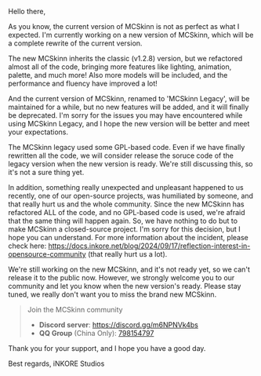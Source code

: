 Hello there,

As you know, the current version of MCSkinn is not as perfect as what I expected. I'm currently working on a new version of MCSkinn, which will be a complete rewrite of the current version.

The new MCSkinn inherits the classic (v1.2.8) version, but we refactored almost all of the code, bringing more features like lighting, animation, palette, and much more! Also more models will be included, and the performance and fluency have improved a lot!

And the current version of MCSkinn, renamed to 'MCSkinn Legacy', will be maintained for a while, but no new features will be added, and it will finally be deprecated. I'm sorry for the issues you may have encountered while using MCSkinn Legacy, and I hope the new version will be better and meet your expectations. 

The MCSkinn legacy used some GPL-based code. Even if we have finally rewritten all the code, we will consider release the soruce code of the legacy version when the new version is ready. We're still discussing this, so it's not a sure thing yet.

In addition, something really unexpected and unpleasant happened to us recently, one of our open-source projects, was humiliated by someone, and that really hurt us and the whole community. Since the new MCSkinn has refactored ALL of the code, and no GPL-based code is used, we're afraid that the same thing will happen again. So, we have nothing to do but to make MCSkinn a closed-source project. I'm sorry for this decision, but I hope you can understand. For more information about the incident, please check here: https://docs.inkore.net/blog/2024/09/17/reflection-interest-in-opensource-community (that really hurt us a lot).

We're still working on the new MCSkinn, and it's not ready yet, so we can't release it to the public now.
However, we strongly welcome you to our community and let you know when the new version's ready. Please stay tuned, we really don't want you to miss the brand new MCSkinn.


> Join the MCSkinn community
> 
> - **Discord server**: https://discord.gg/m6NPNVk4bs
> - **QQ Group** (China Only): [798154797](https://qm.qq.com/cgi-bin/qm/qr?k=3qndQPKekwZwyaqpQG0I72ybJ9FGyTIH&jump_from=webapi&authKey=npB/Rvl7Ht4WO1JAmyVZrZT/D1XXC/dBdsaXj8NMeaImcZbDUW+dwyTId4UMKC1a7)

Thank you for your support, and I hope you have a good day.

Best regards,
iNKORE Studios